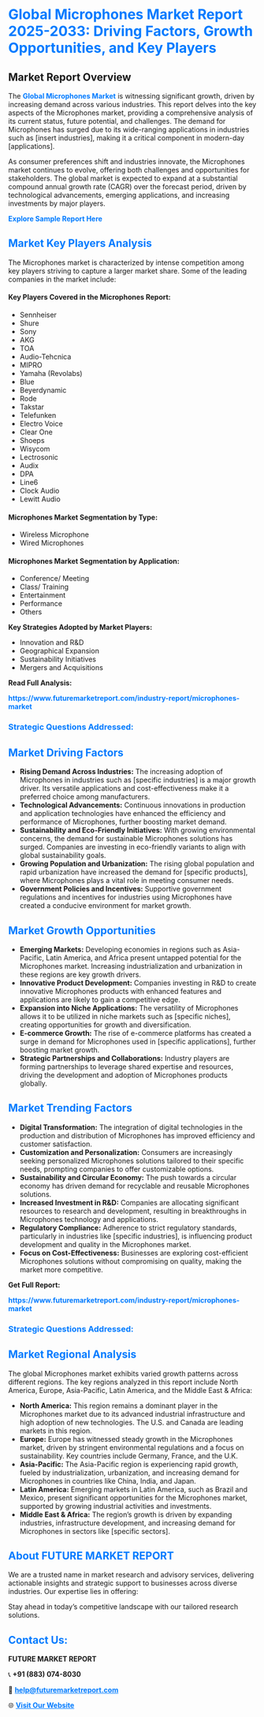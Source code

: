 <h1 style="color: #007BFF;">Global Microphones Market Report 2025-2033: Driving Factors, Growth Opportunities, and Key Players</h1>

<section id="overview">
<h2>Market Report Overview</h2>
<p>The <a href="https://www.futuremarketreport.com/industry-report/microphones-market" style="color: #007BFF; text-decoration: none;"><strong>Global Microphones Market</strong></a> is witnessing significant growth, driven by increasing demand across various industries. This report delves into the key aspects of the Microphones market, providing a comprehensive analysis of its current status, future potential, and challenges. The demand for Microphones has surged due to its wide-ranging applications in industries such as [insert industries], making it a critical component in modern-day [applications].</p>
<p>As consumer preferences shift and industries innovate, the Microphones market continues to evolve, offering both challenges and opportunities for stakeholders. The global market is expected to expand at a substantial compound annual growth rate (CAGR) over the forecast period, driven by technological advancements, emerging applications, and increasing investments by major players.</p>
</section>

<section id="overview">
<p><a href="https://www.futuremarketreport.com/request-sample/reportId=28119" style="color: #007BFF; text-decoration: none;"><strong>Explore Sample Report Here</strong></a></p>
</section>

<section id="key-players">
<h2 style="color: #007BFF;">Market Key Players Analysis</h2>
<p>The Microphones market is characterized by intense competition among key players striving to capture a larger market share. Some of the leading companies in the market include:</p>
<h4>Key Players Covered in the Microphones Report:</h4>
<ul><li>Sennheiser</li><li>Shure</li><li>Sony</li><li>AKG</li><li>TOA</li><li>Audio-Tehcnica</li><li>MIPRO</li><li>Yamaha (Revolabs)</li><li>Blue</li><li>Beyerdynamic</li><li>Rode</li><li>Takstar</li><li>Telefunken</li><li>Electro Voice</li><li>Clear One</li><li>Shoeps</li><li>Wisycom</li><li>Lectrosonic</li><li>Audix</li><li>DPA</li><li>Line6</li><li>Clock Audio</li><li>Lewitt Audio</li></ul>
<h4>Microphones Market Segmentation by Type:</h4>
<ul><li>Wireless Microphone</li><li>Wired Microphones</li></ul>

<h4>Microphones Market Segmentation by Application:</h4>
<ul><li>Conference/ Meeting</li><li>Class/ Training</li><li>Entertainment</li><li>Performance</li><li>Others</li></ul>
<p><strong>Key Strategies Adopted by Market Players:</strong></p>
<ul>
<li>Innovation and R&D</li>
<li>Geographical Expansion</li>
<li>Sustainability Initiatives</li>
<li>Mergers and Acquisitions</li>
</ul>
</section>

<section>
<p><strong>Read Full Analysis: </strong></p><a href="https://www.futuremarketreport.com/industry-report/microphones-market" style="color: #007BFF; text-decoration: none;"><strong>https://www.futuremarketreport.com/industry-report/microphones-market</strong></a>
<h3 style="color: #007BFF;">Strategic Questions Addressed:</h3>
</section>

<section id="driving-factors">
<h2 style="color: #007BFF;">Market Driving Factors</h2>
<ul>
<li><strong>Rising Demand Across Industries:</strong> The increasing adoption of Microphones in industries such as [specific industries] is a major growth driver. Its versatile applications and cost-effectiveness make it a preferred choice among manufacturers.</li>
<li><strong>Technological Advancements:</strong> Continuous innovations in production and application technologies have enhanced the efficiency and performance of Microphones, further boosting market demand.</li>
<li><strong>Sustainability and Eco-Friendly Initiatives:</strong> With growing environmental concerns, the demand for sustainable Microphones solutions has surged. Companies are investing in eco-friendly variants to align with global sustainability goals.</li>
<li><strong>Growing Population and Urbanization:</strong> The rising global population and rapid urbanization have increased the demand for [specific products], where Microphones plays a vital role in meeting consumer needs.</li>
<li><strong>Government Policies and Incentives:</strong> Supportive government regulations and incentives for industries using Microphones have created a conducive environment for market growth.</li>
</ul>
</section>

<section id="growth-opportunities">
<h2 style="color: #007BFF;">Market Growth Opportunities</h2>
<ul>
<li><strong>Emerging Markets:</strong> Developing economies in regions such as Asia-Pacific, Latin America, and Africa present untapped potential for the Microphones market. Increasing industrialization and urbanization in these regions are key growth drivers.</li>
<li><strong>Innovative Product Development:</strong> Companies investing in R&D to create innovative Microphones products with enhanced features and applications are likely to gain a competitive edge.</li>
<li><strong>Expansion into Niche Applications:</strong> The versatility of Microphones allows it to be utilized in niche markets such as [specific niches], creating opportunities for growth and diversification.</li>
<li><strong>E-commerce Growth:</strong> The rise of e-commerce platforms has created a surge in demand for Microphones used in [specific applications], further boosting market growth.</li>
<li><strong>Strategic Partnerships and Collaborations:</strong> Industry players are forming partnerships to leverage shared expertise and resources, driving the development and adoption of Microphones products globally.</li>
</ul>
</section>

<section id="trending-factors">
<h2 style="color: #007BFF;">Market Trending Factors</h2>
<ul>
<li><strong>Digital Transformation:</strong> The integration of digital technologies in the production and distribution of Microphones has improved efficiency and customer satisfaction.</li>
<li><strong>Customization and Personalization:</strong> Consumers are increasingly seeking personalized Microphones solutions tailored to their specific needs, prompting companies to offer customizable options.</li>
<li><strong>Sustainability and Circular Economy:</strong> The push towards a circular economy has driven demand for recyclable and reusable Microphones solutions.</li>
<li><strong>Increased Investment in R&D:</strong> Companies are allocating significant resources to research and development, resulting in breakthroughs in Microphones technology and applications.</li>
<li><strong>Regulatory Compliance:</strong> Adherence to strict regulatory standards, particularly in industries like [specific industries], is influencing product development and quality in the Microphones market.</li>
<li><strong>Focus on Cost-Effectiveness:</strong> Businesses are exploring cost-efficient Microphones solutions without compromising on quality, making the market more competitive.</li>
</ul>
</section>

<section>
<p><strong>Get Full Report: </strong></p><a href="https://www.futuremarketreport.com/industry-report/microphones-market" style="color: #007BFF; text-decoration: none;"><strong>https://www.futuremarketreport.com/industry-report/microphones-market</strong></a>
<h3 style="color: #007BFF;">Strategic Questions Addressed:</h3>
</section>


<section id="regional-analysis">
<h2 style="color: #007BFF;">Market Regional Analysis</h2>
<p>The global Microphones market exhibits varied growth patterns across different regions. The key regions analyzed in this report include North America, Europe, Asia-Pacific, Latin America, and the Middle East & Africa:</p>
<ul>
<li><strong>North America:</strong> This region remains a dominant player in the Microphones market due to its advanced industrial infrastructure and high adoption of new technologies. The U.S. and Canada are leading markets in this region.</li>
<li><strong>Europe:</strong> Europe has witnessed steady growth in the Microphones market, driven by stringent environmental regulations and a focus on sustainability. Key countries include Germany, France, and the U.K.</li>
<li><strong>Asia-Pacific:</strong> The Asia-Pacific region is experiencing rapid growth, fueled by industrialization, urbanization, and increasing demand for Microphones in countries like China, India, and Japan.</li>
<li><strong>Latin America:</strong> Emerging markets in Latin America, such as Brazil and Mexico, present significant opportunities for the Microphones market, supported by growing industrial activities and investments.</li>
<li><strong>Middle East & Africa:</strong> The region’s growth is driven by expanding industries, infrastructure development, and increasing demand for Microphones in sectors like [specific sectors].</li>
</ul>
</section>

<footer>
<h2 style="color: #007BFF;">About FUTURE MARKET REPORT</h2>
<p>We are a trusted name in market research and advisory services, delivering actionable insights and strategic support to businesses across diverse industries. Our expertise lies in offering:</p>

<p>Stay ahead in today’s competitive landscape with our tailored research solutions.</p>

<h2 style="color: #007BFF;">Contact Us:</h2>
<p><strong>FUTURE MARKET REPORT</strong></p>
<p>📞 <strong>+91 (883) 074-8030</strong></p>
<p>📧 <strong><a href="mailto:help@futuremarketreport.com" style="color: #007BFF;">help@futuremarketreport.com</a></strong></p>
<p>🌐 <strong><a href="https://www.futuremarketreport.com/" style="color: #007BFF;">Visit Our Website</a></strong></p>
</footer>